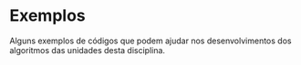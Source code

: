 # Exemplos
Alguns exemplos de códigos que podem ajudar nos desenvolvimentos dos algoritmos
das unidades desta disciplina.